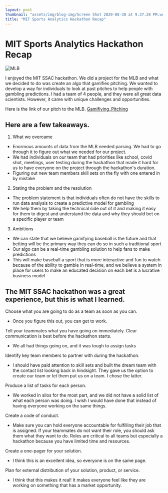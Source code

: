 ```yaml
---
layout: post
thumbnail: "assets/img/blog-img/Screen Shot 2020-08-30 at 9.37.28 PM.webp"
title: "MIT Sports Analytics Hackathon Recap"
---
```


# MIT Sports Analytics Hackathon Recap

![MLB]({{site.url}}{{site.baseurl}}/assets/img/blog-img/mlb.webp?raw=true)

I enjoyed the MIT SSAC hackathon.  We did a project for the MLB and what we decided to do was create an algo that gamifies pitching.  We wanted to develop a way for individuals to look at past pitches to help people with gambling predictions.  I had a team of 4 people, and they were all great data scientists.  However, it came with unique challenges and opportunities.

Here is the link of our pitch to the MLB. 
[Gamifiying_Pitching](https://studio.youtube.com/video/INJxUeqSe6k/edit)

## Here are a few takeaways. 

1. What we overcame 
- Enormous amounts of data from the MLB needed parsing.  We had to go through it to figure out what we needed for our project. 
- We had individuals on our team that had priorities like school, covid shot, meetings, user testing during the hackathon that made it hard for us to have everyone on the project through the hackathon's duration. 
- Figuring out new team members skill sets on the fly with one entered in by mistake

2. Stating the problem and the resolution 
- The problem statement is that individuals often do not have the skills to run data analysis to create a predictive model for gambling 
- We help them by taking the technical side out of it and making it easy for them to digest and understand the data and why they should bet on a specific player or team

3. Ambitions 
- We can state that we believe gamifying baseball is the future and that betting will be the primary way they can do so in such a traditional sport 
- Our algo can be a real-time gambling solution to help fans to make predictions
- This will make baseball a sport that is more interactive and fun to watch because of the ability to gamble in real-time, and we believe a system in place for users to make an educated decision on each bet is a lucrative business model


## The MIT SSAC hackathon was a great experience, but this is what I learned.

Choose what you are going to do as a team as soon as you can.
- Once you figure this out, you can get to work.

Tell your teammates what you have going on immediately.  Clear communication is best before the hackathon starts.
- We all had things going on, and it was tough to assign tasks

Identify key team members to partner with during the hackathon.
- I should have paid attention to skill sets and built the dream team with the contact list looking back in hindsight.  They gave us the option to create our team or let them put us on a team.  I chose the latter. 

Produce a list of tasks for each person.
- We worked in silos for the most part, and we did not have a solid list of what each person was doing.  I wish I would have done that instead of having everyone working on the same things.

Create a code of conduct.
- Make sure you can hold everyone accountable for fulfilling their job that is assigned.  If your teammates do not want their role, you should ask them what they want to do.  Roles are critical to all teams but especially a hackathon because you have limited time and resources. 

Create a one-pager for your solution. 
- I think this is an excellent idea, so everyone is on the same page. 

Plan for external distribution of your solution, product, or service.
- I think that this makes it real!  It makes everyone feel like they are working on something that has a market opportunity.  

